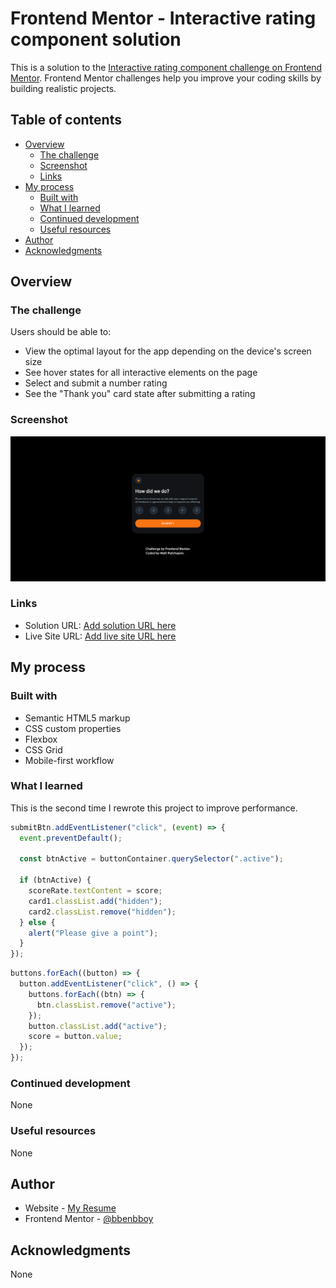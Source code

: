# Frontend Mentor - Interactive rating component solution

This is a solution to the [Interactive rating component challenge on Frontend Mentor](https://www.frontendmentor.io/challenges/interactive-rating-component-koxpeBUmI). Frontend Mentor challenges help you improve your coding skills by building realistic projects.

## Table of contents

- [Overview](#overview)
  - [The challenge](#the-challenge)
  - [Screenshot](#screenshot)
  - [Links](#links)
- [My process](#my-process)
  - [Built with](#built-with)
  - [What I learned](#what-i-learned)
  - [Continued development](#continued-development)
  - [Useful resources](#useful-resources)
- [Author](#author)
- [Acknowledgments](#acknowledgments)

## Overview

### The challenge

Users should be able to:

- View the optimal layout for the app depending on the device's screen size
- See hover states for all interactive elements on the page
- Select and submit a number rating
- See the "Thank you" card state after submitting a rating

### Screenshot

![](./final-images/desktop-active.png)

### Links

- Solution URL: [Add solution URL here](https://your-solution-url.com)
- Live Site URL: [Add live site URL here](https://your-live-site-url.com)

## My process

### Built with

- Semantic HTML5 markup
- CSS custom properties
- Flexbox
- CSS Grid
- Mobile-first workflow

### What I learned

This is the second time I rewrote this project to improve performance.

```js
submitBtn.addEventListener("click", (event) => {
  event.preventDefault();

  const btnActive = buttonContainer.querySelector(".active");

  if (btnActive) {
    scoreRate.textContent = score;
    card1.classList.add("hidden");
    card2.classList.remove("hidden");
  } else {
    alert("Please give a point");
  }
});
```

```js
buttons.forEach((button) => {
  button.addEventListener("click", () => {
    buttons.forEach((btn) => {
      btn.classList.remove("active");
    });
    button.classList.add("active");
    score = button.value;
  });
});
```

### Continued development

None

### Useful resources

None

## Author

- Website - [My Resume](https://rcp-portfolio.vercel.app/)
- Frontend Mentor - [@bbenbboy](https://www.frontendmentor.io/profile/bbenbboy)

## Acknowledgments

None
